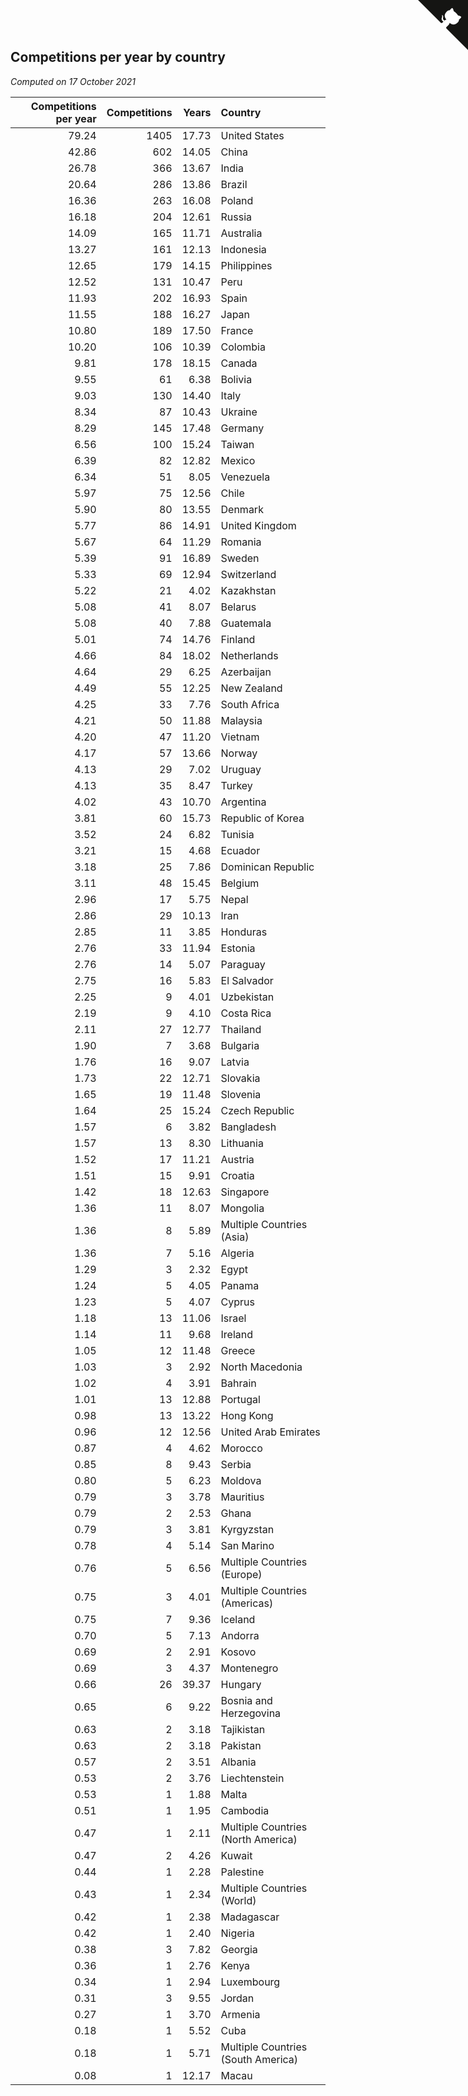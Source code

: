 ## Competitions per year by country

*Computed on 17 October 2021*

| Competitions per year | Competitions | Years | Country |
| ---: | ---: | ---: | :--- |
| 79.24 | 1405 | 17.73 | United States |
| 42.86 | 602 | 14.05 | China |
| 26.78 | 366 | 13.67 | India |
| 20.64 | 286 | 13.86 | Brazil |
| 16.36 | 263 | 16.08 | Poland |
| 16.18 | 204 | 12.61 | Russia |
| 14.09 | 165 | 11.71 | Australia |
| 13.27 | 161 | 12.13 | Indonesia |
| 12.65 | 179 | 14.15 | Philippines |
| 12.52 | 131 | 10.47 | Peru |
| 11.93 | 202 | 16.93 | Spain |
| 11.55 | 188 | 16.27 | Japan |
| 10.80 | 189 | 17.50 | France |
| 10.20 | 106 | 10.39 | Colombia |
| 9.81 | 178 | 18.15 | Canada |
| 9.55 | 61 | 6.38 | Bolivia |
| 9.03 | 130 | 14.40 | Italy |
| 8.34 | 87 | 10.43 | Ukraine |
| 8.29 | 145 | 17.48 | Germany |
| 6.56 | 100 | 15.24 | Taiwan |
| 6.39 | 82 | 12.82 | Mexico |
| 6.34 | 51 | 8.05 | Venezuela |
| 5.97 | 75 | 12.56 | Chile |
| 5.90 | 80 | 13.55 | Denmark |
| 5.77 | 86 | 14.91 | United Kingdom |
| 5.67 | 64 | 11.29 | Romania |
| 5.39 | 91 | 16.89 | Sweden |
| 5.33 | 69 | 12.94 | Switzerland |
| 5.22 | 21 | 4.02 | Kazakhstan |
| 5.08 | 41 | 8.07 | Belarus |
| 5.08 | 40 | 7.88 | Guatemala |
| 5.01 | 74 | 14.76 | Finland |
| 4.66 | 84 | 18.02 | Netherlands |
| 4.64 | 29 | 6.25 | Azerbaijan |
| 4.49 | 55 | 12.25 | New Zealand |
| 4.25 | 33 | 7.76 | South Africa |
| 4.21 | 50 | 11.88 | Malaysia |
| 4.20 | 47 | 11.20 | Vietnam |
| 4.17 | 57 | 13.66 | Norway |
| 4.13 | 29 | 7.02 | Uruguay |
| 4.13 | 35 | 8.47 | Turkey |
| 4.02 | 43 | 10.70 | Argentina |
| 3.81 | 60 | 15.73 | Republic of Korea |
| 3.52 | 24 | 6.82 | Tunisia |
| 3.21 | 15 | 4.68 | Ecuador |
| 3.18 | 25 | 7.86 | Dominican Republic |
| 3.11 | 48 | 15.45 | Belgium |
| 2.96 | 17 | 5.75 | Nepal |
| 2.86 | 29 | 10.13 | Iran |
| 2.85 | 11 | 3.85 | Honduras |
| 2.76 | 33 | 11.94 | Estonia |
| 2.76 | 14 | 5.07 | Paraguay |
| 2.75 | 16 | 5.83 | El Salvador |
| 2.25 | 9 | 4.01 | Uzbekistan |
| 2.19 | 9 | 4.10 | Costa Rica |
| 2.11 | 27 | 12.77 | Thailand |
| 1.90 | 7 | 3.68 | Bulgaria |
| 1.76 | 16 | 9.07 | Latvia |
| 1.73 | 22 | 12.71 | Slovakia |
| 1.65 | 19 | 11.48 | Slovenia |
| 1.64 | 25 | 15.24 | Czech Republic |
| 1.57 | 6 | 3.82 | Bangladesh |
| 1.57 | 13 | 8.30 | Lithuania |
| 1.52 | 17 | 11.21 | Austria |
| 1.51 | 15 | 9.91 | Croatia |
| 1.42 | 18 | 12.63 | Singapore |
| 1.36 | 11 | 8.07 | Mongolia |
| 1.36 | 8 | 5.89 | Multiple Countries (Asia) |
| 1.36 | 7 | 5.16 | Algeria |
| 1.29 | 3 | 2.32 | Egypt |
| 1.24 | 5 | 4.05 | Panama |
| 1.23 | 5 | 4.07 | Cyprus |
| 1.18 | 13 | 11.06 | Israel |
| 1.14 | 11 | 9.68 | Ireland |
| 1.05 | 12 | 11.48 | Greece |
| 1.03 | 3 | 2.92 | North Macedonia |
| 1.02 | 4 | 3.91 | Bahrain |
| 1.01 | 13 | 12.88 | Portugal |
| 0.98 | 13 | 13.22 | Hong Kong |
| 0.96 | 12 | 12.56 | United Arab Emirates |
| 0.87 | 4 | 4.62 | Morocco |
| 0.85 | 8 | 9.43 | Serbia |
| 0.80 | 5 | 6.23 | Moldova |
| 0.79 | 3 | 3.78 | Mauritius |
| 0.79 | 2 | 2.53 | Ghana |
| 0.79 | 3 | 3.81 | Kyrgyzstan |
| 0.78 | 4 | 5.14 | San Marino |
| 0.76 | 5 | 6.56 | Multiple Countries (Europe) |
| 0.75 | 3 | 4.01 | Multiple Countries (Americas) |
| 0.75 | 7 | 9.36 | Iceland |
| 0.70 | 5 | 7.13 | Andorra |
| 0.69 | 2 | 2.91 | Kosovo |
| 0.69 | 3 | 4.37 | Montenegro |
| 0.66 | 26 | 39.37 | Hungary |
| 0.65 | 6 | 9.22 | Bosnia and Herzegovina |
| 0.63 | 2 | 3.18 | Tajikistan |
| 0.63 | 2 | 3.18 | Pakistan |
| 0.57 | 2 | 3.51 | Albania |
| 0.53 | 2 | 3.76 | Liechtenstein |
| 0.53 | 1 | 1.88 | Malta |
| 0.51 | 1 | 1.95 | Cambodia |
| 0.47 | 1 | 2.11 | Multiple Countries (North America) |
| 0.47 | 2 | 4.26 | Kuwait |
| 0.44 | 1 | 2.28 | Palestine |
| 0.43 | 1 | 2.34 | Multiple Countries (World) |
| 0.42 | 1 | 2.38 | Madagascar |
| 0.42 | 1 | 2.40 | Nigeria |
| 0.38 | 3 | 7.82 | Georgia |
| 0.36 | 1 | 2.76 | Kenya |
| 0.34 | 1 | 2.94 | Luxembourg |
| 0.31 | 3 | 9.55 | Jordan |
| 0.27 | 1 | 3.70 | Armenia |
| 0.18 | 1 | 5.52 | Cuba |
| 0.18 | 1 | 5.71 | Multiple Countries (South America) |
| 0.08 | 1 | 12.17 | Macau |


<a href="https://github.com/jonatanklosko/wca_statistics" class="github-corner" aria-label="View source on Github"><svg width="80" height="80" viewBox="0 0 250 250" style="fill:#151513; color:#fff; position: absolute; top: 0; border: 0; right: 0;" aria-hidden="true"><path d="M0,0 L115,115 L130,115 L142,142 L250,250 L250,0 Z"></path><path d="M128.3,109.0 C113.8,99.7 119.0,89.6 119.0,89.6 C122.0,82.7 120.5,78.6 120.5,78.6 C119.2,72.0 123.4,76.3 123.4,76.3 C127.3,80.9 125.5,87.3 125.5,87.3 C122.9,97.6 130.6,101.9 134.4,103.2" fill="currentColor" style="transform-origin: 130px 106px;" class="octo-arm"></path><path d="M115.0,115.0 C114.9,115.1 118.7,116.5 119.8,115.4 L133.7,101.6 C136.9,99.2 139.9,98.4 142.2,98.6 C133.8,88.0 127.5,74.4 143.8,58.0 C148.5,53.4 154.0,51.2 159.7,51.0 C160.3,49.4 163.2,43.6 171.4,40.1 C171.4,40.1 176.1,42.5 178.8,56.2 C183.1,58.6 187.2,61.8 190.9,65.4 C194.5,69.0 197.7,73.2 200.1,77.6 C213.8,80.2 216.3,84.9 216.3,84.9 C212.7,93.1 206.9,96.0 205.4,96.6 C205.1,102.4 203.0,107.8 198.3,112.5 C181.9,128.9 168.3,122.5 157.7,114.1 C157.9,116.9 156.7,120.9 152.7,124.9 L141.0,136.5 C139.8,137.7 141.6,141.9 141.8,141.8 Z" fill="currentColor" class="octo-body"></path></svg></a><style>.github-corner:hover .octo-arm{animation:octocat-wave 560ms ease-in-out}@keyframes octocat-wave{0%,100%{transform:rotate(0)}20%,60%{transform:rotate(-25deg)}40%,80%{transform:rotate(10deg)}}@media (max-width:500px){.github-corner:hover .octo-arm{animation:none}.github-corner .octo-arm{animation:octocat-wave 560ms ease-in-out}}</style>
